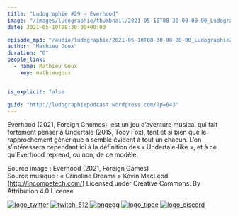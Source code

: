 ```yaml
---
title: "Ludographie #29 – Everhood"
image: "/images/ludographie/thumbnail/2021-05-10T08-30-00-00-00_Ludographie29Everhood.jpg"
date: 2021-05-10T08:30:00+00:00

episode_mp3: "/audio/ludographie/2021-05-10T08-30-00-00-00_Ludographie29Everhood.mp3"
author: "Mathieu Goux"
duration: "0"
people_link: 
  - name: Mathieu Goux
    key: mathieugoux


is_explicit: false

guid: "http://ludographiepodcast.wordpress.com/?p=643"
---
```


<PodcastHeader/>

<!-- ECRIRE LA DESCRIPTION DE L'EPISODE SOUS CETTE LIGNE -->
<p>Everhood (2021, Foreign Gnomes), est un jeu d’aventure musical qui fait fortement penser à Undertale (2015, Toby Fox), tant et si bien que le rapprochement générique a semblé évident à tout un chacun. L’on s’intéressera cependant ici à la définition des «&nbsp;Undertale-like&nbsp;», et à ce qu’Everhood reprend, ou non, de ce modèle.<br>
</p>
<p></p>
<p><a href="" rel="nofollow"></a></p>
 
<p>Source image : Everhood (2021, Foreign Games)<br>
Source musique : «&nbsp;Crinoline Dreams&nbsp;» Kevin MacLeod (<a title="http://incompetech.com/" href="http://incompetech.com/" rel="nofollow">http://incompetech.com/</a>) Licensed under Creative Commons: By Attribution 4.0 License</p>


<!--tr--><p>
<!--td--><span><a href="https://twitter.com/Gouximan" rel="nofollow"><img src="/resources/ludographie/2021-05-10T08-30-00-00-00_Ludographie29Everhood/logo_twitter-1.png" alt="logo_twitter"></a><!--/td--></span>
<!--td--><span><a href="https://www.twitch.tv/mathieugoux" rel="nofollow"><img src="/resources/ludographie/2021-05-10T08-30-00-00-00_Ludographie29Everhood/twitch-512-1.png" alt="twitch-512"></a><!--/td--></span>
<!--td--><span><a href="https://www.youtube.com/user/MattTheFatalifieur/videos" rel="nofollow"><img src="/resources/ludographie/2021-05-10T08-30-00-00-00_Ludographie29Everhood/pngegg.png" alt="pngegg"></a><!--/td--></span>
<!--td--><span><a href="http://fr.tipeee.com/calvinball" rel="nofollow"><img src="/resources/ludographie/2021-05-10T08-30-00-00-00_Ludographie29Everhood/logo_tipee-1.png" alt="logo_tipee"></a><!--/td--></span>
<!--td--><span><a href="https://discord.com/invite/4RnA9v7" rel="nofollow"><img src="/resources/ludographie/2021-05-10T08-30-00-00-00_Ludographie29Everhood/logo_discord-1.png" alt="logo_discord"></a><!--/td--></span>
<!--/tr--></p>




